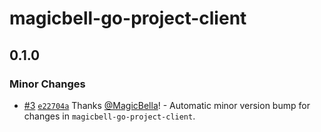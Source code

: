 # magicbell-go-project-client

## 0.1.0

### Minor Changes

- [#3](https://github.com/magicbell/magicbell-go-project-client/pull/3) [`e22704a`](https://github.com/magicbell/magicbell-go-project-client/commit/e22704a8c1fb3a5eb9692eb926f577105b2f1a2e) Thanks [@MagicBella](https://github.com/MagicBella)! - Automatic minor version bump for changes in `magicbell-go-project-client`.
